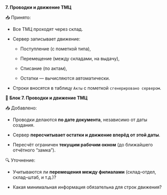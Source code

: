 **7. Проводки и движение ТМЦ**

📥 Принято:

- Все ТМЦ проходят через склад.

- Сервер записывает движение:
  
  - Поступление (с пометкой типа),
  
  - Перемещение (между складами, на выдачу),
  
  - Списание (по актам),
  
  - Остатки — вычисляются автоматически.

- Строки вносятся в таблицу `Акты` с пометкой `сгенерировано сервером`.

🔹 **Блок 7. Проводки и движение ТМЦ**

📥 Добавлено:

- Проводки делаются **по дате документа**, независимо от даты создания.
  
- Сервер **пересчитывает остатки и движение вперёд от этой даты**.
  
- Пересчёт ограничен **текущим рабочим окном** (до ближайшего отчётного “замка”).

🔍 Уточнение:

- Учитываются ли **перемещения между филиалами** (склад–отдел, склад–штаб, и т.д.)?

- Какая минимальная информация обязательна для строк движения?
